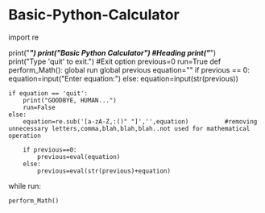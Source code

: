 # Basic-Python-Calculator
import re

print("***************************")
print("*Basic  Python  Calculator*")                           #Heading
print("***************************")                       
print("Type 'quit' to exit.")                                  #Exit option
previous=0
run=True
def perform_Math():
    global run
    global previous
    equation=""
    if previous == 0:
       equation=input("Enter equation:")
    else:
        equation=input(str(previous))


    if equation == 'quit':
        print("GOODBYE, HUMAN...")
        run=False
    else:
        equation=re.sub('[a-zA-Z,:()" "]','',equation)          #removing unnecessary letters,comma,blah,blah,blah..not used for mathematical operation

        if previous==0:
            previous=eval(equation)
        else:
            previous=eval(str(previous)+equation)               

while run:

    perform_Math()                                         
